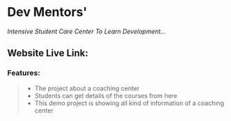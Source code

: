 # Dev Mentors'

_Intensive Student Care Center To Learn Development..._

## Website Live Link:

### Features:

> - The project about a coaching center
> - Students can get details of the courses from here
> - This demo project is showing all kind of information of a coaching center
